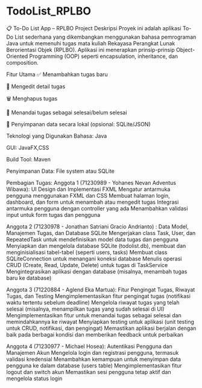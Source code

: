 # TodoList_RPLBO

📋 To-Do List App – RPLBO Project
Deskripsi
Proyek ini adalah aplikasi To-Do List sederhana yang dikembangkan menggunakan bahasa pemrograman Java untuk memenuhi tugas mata kuliah Rekayasa Perangkat Lunak Berorientasi Objek (RPLBO). Aplikasi ini menerapkan prinsip-prinsip Object-Oriented Programming (OOP) seperti encapsulation, inheritance, dan composition.

Fitur Utama
✅ Menambahkan tugas baru

📝 Mengedit detail tugas

🗑️ Menghapus tugas

📌 Menandai tugas sebagai selesai/belum selesai

💾 Penyimpanan data secara lokal (opsional: SQLite/JSON)

Teknologi yang Digunakan
Bahasa: Java

GUI: JavaFX,CSS

Build Tool: Maven

Penyimpanan Data: File system atau SQLite



Pembagian Tugas:
Anggota 1 (71230989	- Yohanes Nevan Adventus Wibawa): UI Design dan Implementasi FXML 
Mengatur antarmuka pengguna menggunakan FXML dan CSS
Membuat halaman login, dashboard, dan form untuk menambah atau mengedit tugas
Integrasi antarmuka pengguna dengan controller yang ada
Menambahkan validasi input untuk form tugas dan pengguna

Anggota 2 (71230978	- Jonathan Satriani Gracio Andrianto) : Data Model, Manajemen Tugas, dan Database SQLite
Mengerjakan class Task, User, dan RepeatedTask untuk mendefinisikan model data tugas dan pengguna
Menyiapkan dan mengelola database SQLite (todolist.db), membuat dan menginisialisasi tabel-tabel (seperti users, tasks)
Membuat class SQLiteConnection untuk menangani koneksi database
Menulis operasi CRUD (Create, Read, Update, Delete) untuk tugas di TaskService
Mengintegrasikan aplikasi dengan database (misalnya, menambah tugas baru ke database)

Anggota 3 (71220884	- Aglend Eka Martua): Fitur Pengingat Tugas, Riwayat Tugas, dan Testing
Mengimplementasikan fitur pengingat tugas (notifikasi waktu tertentu sebelum deadline)
Mengelola riwayat tugas yang telah selesai (misalnya, menampilkan tugas yang sudah selesai di UI)
Mengimplementasikan fitur untuk menandai tugas sebagai selesai dan memindahkannya ke riwayat
Menyiapkan testing untuk aplikasi (unit testing untuk CRUD, notifikasi, dan pengingat)
Memastikan aplikasi berjalan dengan baik pada berbagai kondisi dan memberikan feedback untuk perbaikan

Anggota 4 (71230977 - Michael Hosea): Autentikasi Pengguna dan Manajemen Akun
Mengelola login dan registrasi pengguna, termasuk validasi kredensial
Menambahkan kemampuan untuk menyimpan data pengguna ke dalam database (users table)
Mengimplementasikan fitur logout dan switch akun
Memastikan sesi pengguna tetap aktif dan mengelola status login
